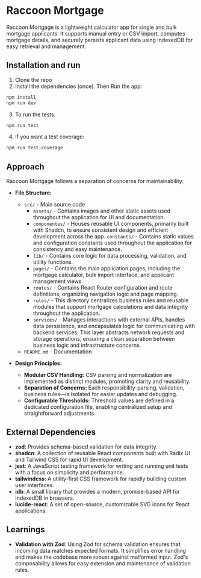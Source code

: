 # Raccoon Mortgage

Raccoon Mortgage is a lightweight calculator app for single and bulk mortgage applicants. It supports manual entry or CSV import, computes mortgage details, and securely persists applicant data using IndexedDB for easy retrieval and management.

## Installation and run

1. Clone the repo
2. Install the dependencies (once). Then Run the app:

  ```bash
  npm install
  npm run dev
  ```

3. To run the tests:

  ```bash
  npm run test
  ```

4. If you want a test coverage:

  ```bash
  npm run test:coverage
  ```

## Approach

Raccoon Mortgage follows a separation of concerns for maintainability:

- **File Structure:**
  - `src/` - Main source code
    - `assets/` - Contains images and other static assets used throughout the application for UI and documentation.
    - `componentes/` - Houses reusable UI components, primarily built with Shadcn, to ensure consistent design and efficient development across the app.
    `constants/` - Contains static values and configuration constants used throughout the application for consistency and easy maintenance.
    - `lib/` - Contains core logic for data processing, validation, and utility functions.
    - `pages/` - Contains the main application pages, including the mortgage calculator, bulk import interface, and applicant management views
    - `routes/` - Contains React Router configuration and route definitions, organizing navigation logic and page mapping.
    - `rules/` - This directory centralizes business rules and reusable modules that support mortgage calculations and data integrity throughout the application.
    - `services/` - Manages interactions with external APIs, handles data persistence, and encapsulates logic for communicating with backend services. This layer abstracts network requests and storage operations, ensuring a clean separation between business logic and infrastructure concerns.
  - `README.md` - Documentation

- **Design Principles:**
  - **Modular CSV Handling:** CSV parsing and normalization are implemented as distinct modules, promoting clarity and reusability.
  - **Separation of Concerns:** Each responsibility-parsing, validation, business rules—is isolated for easier updates and debugging.
  - **Configurable Thresholds:** Threshold values are defined in a dedicated configuration file, enabling centralized setup and straightforward adjustments.

## External Dependencies

- **zod**: Provides schema-based validation for data integrity.
- **shadcn**: A collection of reusable React components built with Radix UI and Tailwind CSS for rapid UI development.
- **jest**: A JavaScript testing framework for writing and running unit tests with a focus on simplicity and performance.
- **tailwindcss**: A utility-first CSS framework for rapidly building custom user interfaces.
- **idb**: A small library that provides a modern, promise-based API for IndexedDB in browsers.
- **lucide-react**: A set of open-source, customizable SVG icons for React applications.

## Learnings

- **Validation with Zod**: Using Zod for schema validation ensures that incoming data matches expected formats. It simplifies error handling and makes the codebase more robust against malformed input. Zod's composability allows for easy extension and maintenance of validation rules.
